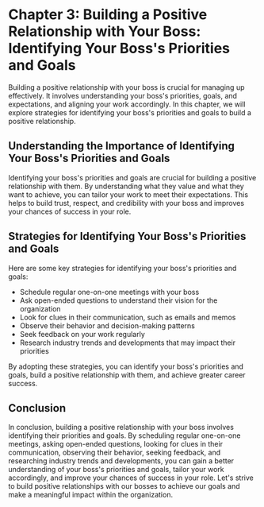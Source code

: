 Chapter 3: Building a Positive Relationship with Your Boss: Identifying Your Boss's Priorities and Goals
========================================================================================================

Building a positive relationship with your boss is crucial for managing up effectively. It involves understanding your boss's priorities, goals, and expectations, and aligning your work accordingly. In this chapter, we will explore strategies for identifying your boss's priorities and goals to build a positive relationship.

Understanding the Importance of Identifying Your Boss's Priorities and Goals
----------------------------------------------------------------------------

Identifying your boss's priorities and goals are crucial for building a positive relationship with them. By understanding what they value and what they want to achieve, you can tailor your work to meet their expectations. This helps to build trust, respect, and credibility with your boss and improves your chances of success in your role.

Strategies for Identifying Your Boss's Priorities and Goals
-----------------------------------------------------------

Here are some key strategies for identifying your boss's priorities and goals:

* Schedule regular one-on-one meetings with your boss
* Ask open-ended questions to understand their vision for the organization
* Look for clues in their communication, such as emails and memos
* Observe their behavior and decision-making patterns
* Seek feedback on your work regularly
* Research industry trends and developments that may impact their priorities

By adopting these strategies, you can identify your boss's priorities and goals, build a positive relationship with them, and achieve greater career success.

Conclusion
----------

In conclusion, building a positive relationship with your boss involves identifying their priorities and goals. By scheduling regular one-on-one meetings, asking open-ended questions, looking for clues in their communication, observing their behavior, seeking feedback, and researching industry trends and developments, you can gain a better understanding of your boss's priorities and goals, tailor your work accordingly, and improve your chances of success in your role. Let's strive to build positive relationships with our bosses to achieve our goals and make a meaningful impact within the organization.
